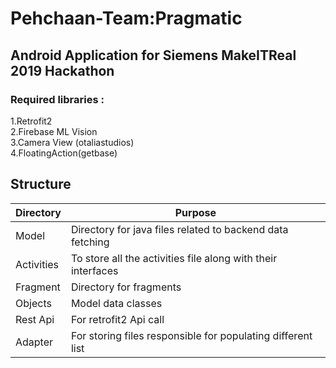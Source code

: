 # Pehchaan-Team:Pragmatic
## Android Application for Siemens MakeITReal 2019 Hackathon
### Required libraries :
1.Retrofit2<br/>
2.Firebase ML Vision<br/>
3.Camera View (otaliastudios)<br/>
4.FloatingAction(getbase)<br/>

## Structure<br/>
| Directory  | Purpose |
| ------------- | ------------- |
| Model | Directory for java files related to backend data fetching|
| Activities  | To store all the activities file along with their interfaces  |
| Fragment  | Directory for fragments  |
| Objects | Model data classes |
| Rest Api | For retrofit2 Api call|
| Adapter | For storing files responsible for populating different list|

